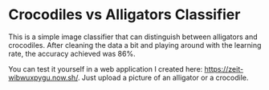# Crocodiles vs Alligators Classifier

This is a simple image classifier that can distinguish between alligators and crocodiles. After cleaning the data a bit and playing around with the learning rate, the accuracy achieved was 86%. 

You can test it yourself in a web application I created here: https://zeit-wibwuxpygu.now.sh/. Just upload a picture of an alligator or a crocodile.
